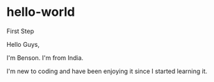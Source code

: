 # hello-world
First Step


Hello Guys,

I'm Benson. I'm from India.

I'm new to coding and have been enjoying it since I started learning it. 
